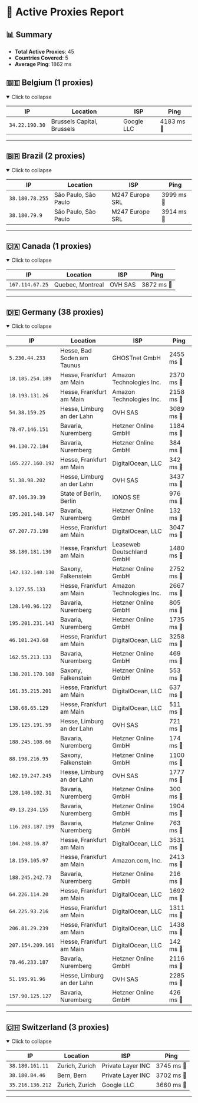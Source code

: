 # 🌠 Active Proxies Report

## 📊 Summary
- **Total Active Proxies**: 45
- **Countries Covered**: 5
- **Average Ping**: 1862 ms

## 🇧🇪 Belgium (1 proxies)
<details open>
<summary>Click to collapse</summary>

| IP | Location | ISP | Ping |
|----|----------|-------|----|
| `34.22.190.30` | Brussels Capital, Brussels | Google LLC | 4183 ms 🦥 |

</details>

---

## 🇧🇷 Brazil (2 proxies)
<details open>
<summary>Click to collapse</summary>

| IP | Location | ISP | Ping |
|----|----------|-------|----|
| `38.180.78.255` | São Paulo, São Paulo | M247 Europe SRL | 3999 ms 🦥 |
| `38.180.79.9` | São Paulo, São Paulo | M247 Europe SRL | 3914 ms 🦥 |

</details>

---

## 🇨🇦 Canada (1 proxies)
<details open>
<summary>Click to collapse</summary>

| IP | Location | ISP | Ping |
|----|----------|-------|----|
| `167.114.67.25` | Quebec, Montreal | OVH SAS | 3872 ms 🦥 |

</details>

---

## 🇩🇪 Germany (38 proxies)
<details open>
<summary>Click to collapse</summary>

| IP | Location | ISP | Ping |
|----|----------|-------|----|
| `5.230.44.233` | Hesse, Bad Soden am Taunus | GHOSTnet GmbH | 2455 ms 🦥 |
| `18.185.254.189` | Hesse, Frankfurt am Main | Amazon Technologies Inc. | 2370 ms 🦥 |
| `18.193.131.26` | Hesse, Frankfurt am Main | Amazon Technologies Inc. | 2158 ms 🦥 |
| `54.38.159.25` | Hesse, Limburg an der Lahn | OVH SAS | 3089 ms 🦥 |
| `78.47.146.151` | Bavaria, Nuremberg | Hetzner Online GmbH | 1184 ms 🦥 |
| `94.130.72.184` | Bavaria, Nuremberg | Hetzner Online GmbH | 384 ms 🐌 |
| `165.227.160.192` | Hesse, Frankfurt am Main | DigitalOcean, LLC | 342 ms 🐌 |
| `51.38.98.202` | Hesse, Limburg an der Lahn | OVH SAS | 3437 ms 🦥 |
| `87.106.39.39` | State of Berlin, Berlin | IONOS SE | 976 ms 🦥 |
| `195.201.148.147` | Bavaria, Nuremberg | Hetzner Online GmbH | 132 ms 🐌 |
| `67.207.73.198` | Hesse, Frankfurt am Main | DigitalOcean, LLC | 3047 ms 🦥 |
| `38.180.181.130` | Hesse, Frankfurt am Main | Leaseweb Deutschland GmbH | 1480 ms 🦥 |
| `142.132.140.130` | Saxony, Falkenstein | Hetzner Online GmbH | 2752 ms 🦥 |
| `3.127.55.133` | Hesse, Frankfurt am Main | Amazon Technologies Inc. | 2667 ms 🦥 |
| `128.140.96.122` | Bavaria, Nuremberg | Hetzner Online GmbH | 805 ms 🦥 |
| `195.201.231.143` | Bavaria, Nuremberg | Hetzner Online GmbH | 1735 ms 🦥 |
| `46.101.243.68` | Hesse, Frankfurt am Main | DigitalOcean, LLC | 3258 ms 🦥 |
| `162.55.213.133` | Bavaria, Nuremberg | Hetzner Online GmbH | 469 ms 🐌 |
| `138.201.170.108` | Saxony, Falkenstein | Hetzner Online GmbH | 553 ms 🦥 |
| `161.35.215.201` | Hesse, Frankfurt am Main | DigitalOcean, LLC | 637 ms 🦥 |
| `138.68.65.129` | Hesse, Frankfurt am Main | DigitalOcean, LLC | 511 ms 🦥 |
| `135.125.191.59` | Hesse, Limburg an der Lahn | OVH SAS | 721 ms 🦥 |
| `188.245.108.66` | Bavaria, Nuremberg | Hetzner Online GmbH | 174 ms 🐌 |
| `88.198.216.95` | Saxony, Falkenstein | Hetzner Online GmbH | 1100 ms 🦥 |
| `162.19.247.245` | Hesse, Limburg an der Lahn | OVH SAS | 1777 ms 🦥 |
| `128.140.102.31` | Bavaria, Nuremberg | Hetzner Online GmbH | 300 ms 🐌 |
| `49.13.234.155` | Bavaria, Nuremberg | Hetzner Online GmbH | 1904 ms 🦥 |
| `116.203.187.199` | Bavaria, Nuremberg | Hetzner Online GmbH | 763 ms 🦥 |
| `104.248.16.87` | Hesse, Frankfurt am Main | DigitalOcean, LLC | 3531 ms 🦥 |
| `18.159.105.97` | Hesse, Frankfurt am Main | Amazon.com, Inc. | 2413 ms 🦥 |
| `188.245.242.73` | Bavaria, Nuremberg | Hetzner Online GmbH | 216 ms 🐌 |
| `64.226.114.20` | Hesse, Frankfurt am Main | DigitalOcean, LLC | 1692 ms 🦥 |
| `64.225.93.216` | Hesse, Frankfurt am Main | DigitalOcean, LLC | 1311 ms 🦥 |
| `206.81.29.239` | Hesse, Frankfurt am Main | DigitalOcean, LLC | 1438 ms 🦥 |
| `207.154.209.161` | Hesse, Frankfurt am Main | DigitalOcean, LLC | 142 ms 🐌 |
| `78.46.233.187` | Bavaria, Nuremberg | Hetzner Online GmbH | 2116 ms 🦥 |
| `51.195.91.96` | Hesse, Limburg an der Lahn | OVH SAS | 2285 ms 🦥 |
| `157.90.125.127` | Bavaria, Nuremberg | Hetzner Online GmbH | 426 ms 🐌 |

</details>

---

## 🇨🇭 Switzerland (3 proxies)
<details open>
<summary>Click to collapse</summary>

| IP | Location | ISP | Ping |
|----|----------|-------|----|
| `38.180.161.11` | Zurich, Zurich | Private Layer INC | 3745 ms 🦥 |
| `38.180.84.46` | Bern, Bern | Private Layer INC | 3702 ms 🦥 |
| `35.216.136.212` | Zurich, Zurich | Google LLC | 3660 ms 🦥 |

</details>

---

